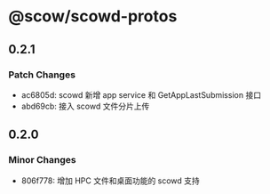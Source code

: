 # @scow/scowd-protos

## 0.2.1

### Patch Changes

- ac6805d: scowd 新增 app service 和 GetAppLastSubmission 接口
- abd69cb: 接入 scowd 文件分片上传

## 0.2.0

### Minor Changes

- 806f778: 增加 HPC 文件和桌面功能的 scowd 支持
